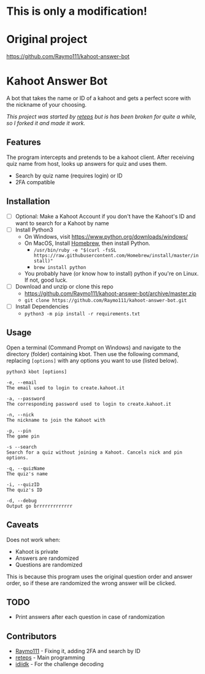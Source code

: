 # This is only a modification!

# Original project
https://github.com/Raymo111/kahoot-answer-bot

# Kahoot Answer Bot
A bot that takes the name or ID of a kahoot and gets a perfect score with the nickname of your choosing.

*This project was started by [reteps](https://github.com/reteps/kbot) but is has been broken for quite a while, so I forked it and made it work.*

## Features
The program intercepts and pretends to be a kahoot client. After receiving quiz name from host, looks up answers for quiz and uses them.
- Search by quiz name (requires login) or ID
- 2FA compatible

## Installation
- [ ] Optional: Make a Kahoot Account if you don't have the Kahoot's ID and want to search for a Kahoot by name
- [ ] Install Python3
  - On Windows, visit https://www.python.org/downloads/windows/
  - On MacOS, Install [Homebrew](https://brew.sh/), then install Python.
    - `/usr/bin/ruby -e "$(curl -fsSL https://raw.githubusercontent.com/Homebrew/install/master/install)"`
    - `brew install python`
  - You probably have (or know how to install) python if you're on Linux. If not, good luck.
- [ ] Download and unzip or clone this repo
  - https://github.com/Raymo111/kahoot-answer-bot/archive/master.zip
  - `git clone https://github.com/Raymo111/kahoot-answer-bot.git`
- [ ] Install Dependencies
  - `python3 -m pip install -r requirements.txt`

## Usage
Open a terminal (Command Prompt on Windows) and navigate to the directory (folder) containing kbot. Then use the following command, replacing `[options]` with any options you want to use (listed below).
```
python3 kbot [options]
```
```
-e, --email
The email used to login to create.kahoot.it

-a, --password
The corresponding password used to login to create.kahoot.it

-n, --nick
The nickname to join the Kahoot with

-p, --pin
The game pin

-s --search
Search for a quiz without joining a Kahoot. Cancels nick and pin options.

-q, --quizName
The quiz's name

-i, --quizID
The quiz's ID

-d, --debug
Output go brrrrrrrrrrrrr
```

## Caveats
Does not work when:
- Kahoot is private
- Answers are randomized
- Questions are randomized

This is because this program uses the original question order and answer order, so if these are randomized the wrong answer will be clicked.

## TODO
- Print answers after each question in case of randomization

## Contributors
* [Raymo111](https://github.com/Raymo111) - Fixing it, adding 2FA and search by ID
* [reteps](https://github.com/reteps) - Main programming
* [idiidk](https://github.com/idiidk) - For the challenge decoding
